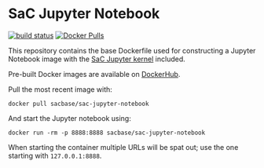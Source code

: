 # SaC Jupyter Notebook

[![build status](https://github.com/SacBase/sac-jupyter-notebook/workflows/docker/badge.svg)](https://github.com/SacBase/sac-jupyter-notebook/actions?query=workflow%3A"docker")
[![Docker Pulls](https://img.shields.io/docker/pulls/sacbase/sac-jupyter-notebook)](https://hub.docker.com/r/sacbase/sac-jupyter-notebook)

This repository contains the base Dockerfile used for constructing a Jupyter Notebook image with the [SaC Jupyter kernel](https://github.com/SacBase/sac-jupyter) included.

Pre-built Docker images are available on [DockerHub](https://hub.docker.com/r/sacbase/sac-jupyter-notebook).

Pull the most recent image with:

```
docker pull sacbase/sac-jupyter-notebook
```

And start the Jupyter notebook using:

```
docker run -rm -p 8888:8888 sacbase/sac-jupyter-notebook
```

When starting the container multiple URLs will be spat out; use the one starting with `127.0.0.1:8888`.
